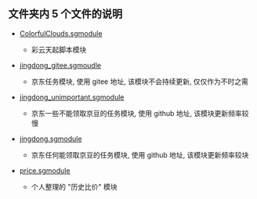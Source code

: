 ## 文件夹内 5 个文件的说明

- [ColorfulClouds.sgmodule](https://raw.githubusercontent.com/chiupam/Proxy/master/Surge/ColorfulClouds.sgmodule)

  - 彩云天起脚本模块

- [jingdong_gitee.sgmoudle](https://raw.githubusercontent.com/chiupam/Proxy/master/Surge/jingdong_gitee.sgmodule)

  - 京东任务模块, 使用 gitee 地址, 该模块不会持续更新, 仅仅作为不时之需

- [jingdong_unimportant.sgmodule](https://raw.githubusercontent.com/chiupam/Proxy/master/Surge/jingdong_unimportant.sgmodule)

  - 京东一些不能领取京豆的任务模块, 使用 github 地址, 该模块更新频率较慢

- [jingdong.sgmodule](https://raw.githubusercontent.com/chiupam/Proxy/master/Surge/jingdong.sgmodule)

  - 京东任何能领取京豆的任务模块, 使用 github 地址, 该模块更新频率较块

- [price.sgmodule](https://raw.githubusercontent.com/chiupam/Proxy/master/Surge/price.sgmodule)

  - 个人整理的 "历史比价" 模块